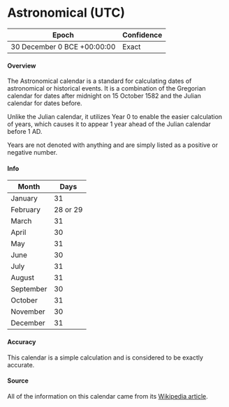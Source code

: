 # Astronomical (UTC)

| Epoch                        | Confidence |
| ---------------------------- | ---------- |
| 30 December 0 BCE +00:00:00 | Exact      |

#### Overview

The Astronomical calendar is a standard for calculating dates of astronomical or historical events. It is a combination of the Gregorian calendar for dates after midnight on 15 October 1582 and the Julian calendar for dates before.

Unlike the Julian calendar, it utilizes Year 0 to enable the easier calculation of years, which causes it to appear 1 year ahead of the Julian calendar before 1 AD.

Years are not denoted with anything and are simply listed as a positive or negative number.

#### Info

| Month | Days |
|-------|------|
| January | 31 |
| February | 28 or 29 |
| March | 31 |
| April | 30 |
| May | 31 |
| June | 30 |
| July | 31 |
| August | 31 |
| September | 30 |
| October | 31 |
| November | 30 |
| December | 31 |

#### Accuracy

This calendar is a simple calculation and is considered to be exactly accurate.

#### Source

All of the information on this calendar came from its [Wikipedia article](https://en.wikipedia.org/wiki/Astronomical_year_numbering).
